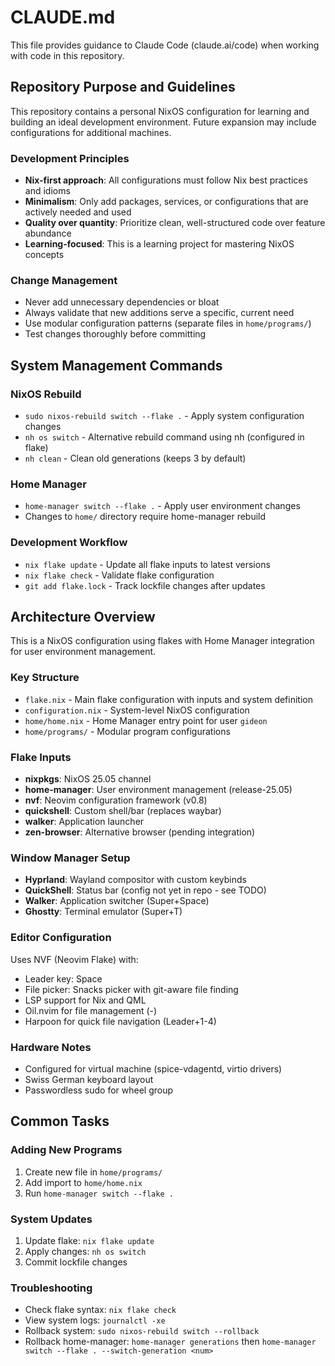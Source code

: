 # CLAUDE.md

This file provides guidance to Claude Code (claude.ai/code) when working with code in this repository.

## Repository Purpose and Guidelines

This repository contains a personal NixOS configuration for learning and building an ideal development environment. Future expansion may include configurations for additional machines.

### Development Principles
- **Nix-first approach**: All configurations must follow Nix best practices and idioms
- **Minimalism**: Only add packages, services, or configurations that are actively needed and used
- **Quality over quantity**: Prioritize clean, well-structured code over feature abundance
- **Learning-focused**: This is a learning project for mastering NixOS concepts

### Change Management
- Never add unnecessary dependencies or bloat
- Always validate that new additions serve a specific, current need
- Use modular configuration patterns (separate files in `home/programs/`)
- Test changes thoroughly before committing

## System Management Commands

### NixOS Rebuild
- `sudo nixos-rebuild switch --flake .` - Apply system configuration changes
- `nh os switch` - Alternative rebuild command using nh (configured in flake)
- `nh clean` - Clean old generations (keeps 3 by default)

### Home Manager
- `home-manager switch --flake .` - Apply user environment changes
- Changes to `home/` directory require home-manager rebuild

### Development Workflow
- `nix flake update` - Update all flake inputs to latest versions
- `nix flake check` - Validate flake configuration
- `git add flake.lock` - Track lockfile changes after updates

## Architecture Overview

This is a NixOS configuration using flakes with Home Manager integration for user environment management.

### Key Structure
- `flake.nix` - Main flake configuration with inputs and system definition
- `configuration.nix` - System-level NixOS configuration
- `home/home.nix` - Home Manager entry point for user `gideon`
- `home/programs/` - Modular program configurations

### Flake Inputs
- **nixpkgs**: NixOS 25.05 channel
- **home-manager**: User environment management (release-25.05)
- **nvf**: Neovim configuration framework (v0.8)
- **quickshell**: Custom shell/bar (replaces waybar)
- **walker**: Application launcher
- **zen-browser**: Alternative browser (pending integration)

### Window Manager Setup
- **Hyprland**: Wayland compositor with custom keybinds
- **QuickShell**: Status bar (config not yet in repo - see TODO)
- **Walker**: Application switcher (Super+Space)
- **Ghostty**: Terminal emulator (Super+T)

### Editor Configuration
Uses NVF (Neovim Flake) with:
- Leader key: Space
- File picker: Snacks picker with git-aware file finding
- LSP support for Nix and QML
- Oil.nvim for file management (-)
- Harpoon for quick file navigation (Leader+1-4)

### Hardware Notes
- Configured for virtual machine (spice-vdagentd, virtio drivers)
- Swiss German keyboard layout
- Passwordless sudo for wheel group

## Common Tasks

### Adding New Programs
1. Create new file in `home/programs/`
2. Add import to `home/home.nix`
3. Run `home-manager switch --flake .`

### System Updates
1. Update flake: `nix flake update`
2. Apply changes: `nh os switch`
3. Commit lockfile changes

### Troubleshooting
- Check flake syntax: `nix flake check`
- View system logs: `journalctl -xe`
- Rollback system: `sudo nixos-rebuild switch --rollback`
- Rollback home-manager: `home-manager generations` then `home-manager switch --flake . --switch-generation <num>`